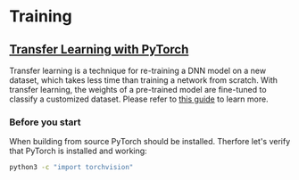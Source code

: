 # Training

## [Transfer Learning with PyTorch](https://github.com/dusty-nv/jetson-inference/blob/master/docs/pytorch-transfer-learning.md)

Transfer learning is a technique for re-training a DNN model on a new dataset, which takes less time than training a network from scratch. With transfer learning, the weights of a pre-trained model are fine-tuned to classify a customized dataset. Please refer to [this guide](https://github.com/dusty-nv/jetson-inference/blob/master/docs/pytorch-transfer-learning.md) to learn more.

### Before you start

When building from source PyTorch should be installed. Therfore let's verify that PyTorch is installed and working:

```bash
python3 -c "import torchvision"
```
